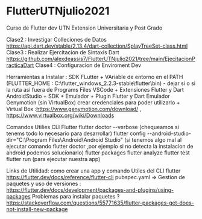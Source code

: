 # FlutterUTNjulio2021
Curso de Flutter dev UTN Extension Universitaria y Post Grado


Clase2 : Investigar Colleciones de Datos https://api.dart.dev/stable/2.13.4/dart-collection/SplayTreeSet-class.html
Clase3 : Realizar Ejercitacion de Sintaxis Dart  https://github.com/alexdeassis7/FlutterUTNjulio2021/tree/main/EjecitacionPracticaDart
Clase4 : Configuracion de Enviroment Dev

Herramientas a Instalar :
SDK FLutter + VAriable de entorno en el PATH (FLUTTER_HOME : C:\flutter_windows_2.2.3-stable\flutter\bin) - dejar si o si la ruta asi fuera de Programs Files 
VSCode + Extensiones Flutter y Dart 
AndroidStudio + SDK + Emulador + Plugin Flutter y Dart
Emulador Genymotion (sin VirtualBox) crear credenciales para poder utilizarlo + Virtual Box :https://www.genymotion.com/download/ , https://www.virtualbox.org/wiki/Downloads

Comandos Utilies CLI Flutter
flutter doctor --verbose (chequeamos si tenems todo lo necesario para desarrollar)
flutter config --android-studio-dir="C:\Program Files\Android\Android Studio" (si tenemos algo mal al ejecutar comando flutter doctor ,por ejemplo si no detecta la instalacion de                 android podemos solucionarlo)
flutter packages 
flutter analyze
flutter test 
flutter run (para ejecutar nuestra app)

Links de Utilidad:
como crear una app y comando Utiles del CLI flutter https://flutter.dev/docs/reference/flutter-cli
pubspec.yaml => Gestion de paquetes y uso de versiones : https://flutter.dev/docs/development/packages-and-plugins/using-packages
Problemas para instalar paquetes ?  https://stackoverflow.com/questions/55771635/flutter-packages-get-does-not-install-new-package
